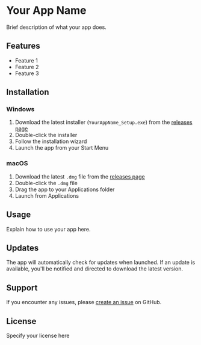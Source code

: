 # Your App Name

Brief description of what your app does.

## Features
- Feature 1
- Feature 2
- Feature 3

## Installation

### Windows
1. Download the latest installer (`YourAppName_Setup.exe`) from the [releases page](https://github.com/yourusername/yourrepo/releases)
2. Double-click the installer
3. Follow the installation wizard
4. Launch the app from your Start Menu

### macOS
1. Download the latest `.dmg` file from the [releases page](https://github.com/yourusername/yourrepo/releases)
2. Double-click the `.dmg` file
3. Drag the app to your Applications folder
4. Launch from Applications

## Usage
Explain how to use your app here.

## Updates
The app will automatically check for updates when launched. If an update is available, you'll be notified and directed to download the latest version.

## Support
If you encounter any issues, please [create an issue](https://github.com/yourusername/yourrepo/issues) on GitHub.

## License
Specify your license here